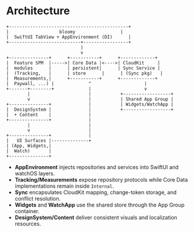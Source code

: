 # Architecture

```
+---------------------------------------------+
|                   bloomy                 |
|  SwiftUI TabView + AppEnvironment (DI)      |
+---------------------------+-----------------+
                            |
                            v
+---------------+      +-----------+      +-------------+
|  Feature SPM  |----->| Core Data |<---->| CloudKit     |
|  modules      |      | persistent|      | Sync Service |
|  (Tracking,   |      | store      |      | (Sync pkg)   |
|  Measurements,|      +-----------+      +-------------+
|  Paywall, ...) |             ^                    |
+-------+--------+             |                    v
        |                      |           +------------------+
        v                      |           | Shared App Group |
+---------------+              |           | Widgets/WatchApp |
|  DesignSystem |              |           +------------------+
|  + Content    |              |
+---------------+              |
        |                      |
        v                      |
+---------------+              |
|   UI Surfaces |--------------+
| (App, Widgets,|
|  Watch)       |
+---------------+
```

- **AppEnvironment** injects repositories and services into SwiftUI and watchOS layers.
- **Tracking/Measurements** expose repository protocols while Core Data implementations remain inside `Internal`.
- **Sync** encapsulates CloudKit mapping, change-token storage, and conflict resolution.
- **Widgets** and **WatchApp** use the shared store through the App Group container.
- **DesignSystem/Content** deliver consistent visuals and localization resources.
